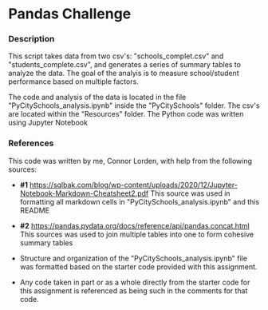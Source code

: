 Pandas Challenge
================

### Description

This script takes data from two csv's: "schools_complet.csv" and "students_complete.csv", and generates a series of summary tables to analyze the data. The goal of the analyis is to measure school/student performance based on multiple factors.

The code and analysis of the data is located in the file "PyCitySchools_analysis.ipynb" inside the "PyCitySchools" folder. The csv's are located within the "Resources" folder. The Python code was written using Jupyter Notebook

### References

This code was written by me, Connor Lorden, with help from the following sources:

- **#1** https://sqlbak.com/blog/wp-content/uploads/2020/12/Jupyter-Notebook-Markdown-Cheatsheet2.pdf
    This source was used in formatting all markdown cells in "PyCitySchools_analysis.ipynb" and this README

- **#2** https://pandas.pydata.org/docs/reference/api/pandas.concat.html
    This sources was used to join multiple tables into one to form cohesive summary tables

- Structure and organization of the "PyCitySchools_analysis.ipynb" file was formatted based on the starter code provided with this assignment.

- Any code taken in part or as a whole directly from the starter code for this assignment is referenced as being such in the comments for that code.